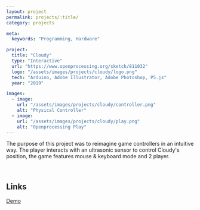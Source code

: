 ```yaml
---
layout: project
permalink: projects/:title/
category: projects

meta:
  keywords: "Programming, Hardware"

project:
  title: "Cloudy"
  type: "Interactive"
  url: "https://www.openprocessing.org/sketch/811032"
  logo: "/assets/images/projects/cloudy/logo.png"
  tech: "Arduino, Adobe Illustrator, Adobe Photoshop, P5.js"
  year: "2019"

images:
  - image:
    url: "/assets/images/projects/cloudy/controller.png"
    alt: "Physical Controller"
  - image:
    url: "/assets/images/projects/cloudy/play.png"
    alt: "Openprocessing Play"
---
```

<p>
The purpose of this project was to reimagine game controllers in an intuitive way. The player interacts with an ultrasonic sensor to control Cloudy's position, the game features mouse & keyboard mode and 2 player. 

</p>
<br>
<h2>Links</h2> <p>
<a href="https://www.openprocessing.org/sketch/811032"> Demo</a>
</p>